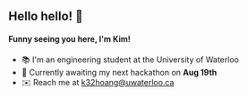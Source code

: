 ## Hello hello! 👋
#### Funny seeing you here, I'm Kim!
- :books: I'm an engineering student at the University of Waterloo
- :cherry_blossom: Currently awaiting my next hackathon on **Aug 19th** 
- :envelope: Reach me at k32hoang@uwaterloo.ca

<!--
**kimmyhoang/kimmyhoang** is a ✨ _special_ ✨ repository because its `README.md` (this file) appears on your GitHub profile.

Here are some ideas to get you started:

- 🔭 I’m currently working on ...
- 🌱 I’m currently learning ...
- 👯 I’m looking to collaborate on ...
- 🤔 I’m looking for help with ...
- 💬 Ask me about ...
- 📫 How to reach me: ...
- 😄 Pronouns: ...
- ⚡ Fun fact: ...
-->
